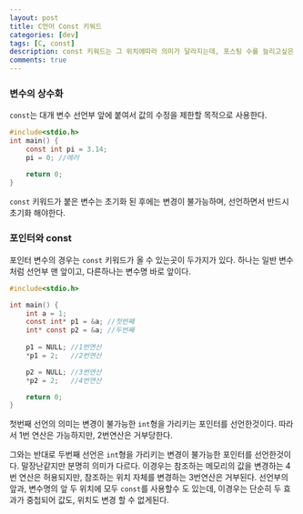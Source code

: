 ```yaml
---
layout: post
title: C언어 Const 키워드
categories: [dev]
tags: [C, const]
description: const 키워드는 그 위치에따라 의미가 달라지는데, 포스팅 수를 늘리고싶은 생각으로 가득차있기때문에 그냥 해봐야지.
comments: true
---
```


### 변수의 상수화
`const`는 대개 변수 선언부 앞에 붙여서 값의 수정을 제한할 목적으로 사용한다.   

```c
#include<stdio.h>
int main() {
	const int pi = 3.14;
	pi = 0; //에러

	return 0;
}
```

`const` 키워드가 붙은 변수는 초기화 된 후에는 변경이 불가능하며, 선언하면서 반드시 초기화 해야한다.

### 포인터와 const
포인터 변수의 경우는 `const` 키워드가 올 수 있는곳이 두가지가 있다. 하나는 일반 변수처럼 선언부 맨 앞이고, 다른하나는 변수명 바로 앞이다.  

```c
#include<stdio.h>

int main() {
	int a = 1;
	const int* p1 = &a; //첫번째
	int* const p2 = &a; //두번째
	
	p1 = NULL; //1번연산
	*p1 = 2;   //2번연산

	p2 = NULL; //3번연산
	*p2 = 2;   //4번연산

	return 0;	
}
```

첫번째 선언의 의미는 변경이 불가능한 `int`형을 가리키는 포인터를 선언한것이다. 따라서 1번 연산은 가능하지만, 2번연산은 거부당한다.

그와는 반대로 두번째 선언은 `int`형을 가리키는 변경이 불가능한 포인터를 선언한것이다. 말장난같지만 분명히 의미가 다르다. 이경우는 참조하는 메모리의 값을 변경하는 4번 연산은 허용되지만, 참조하는 위치 자체를 변경하는 3번연산은 거부된다.
선언부의 앞과, 변수명의 앞 두 위치에 모두 `const`를 사용할수 도 있는데, 이경우는 단순히 두 효과가 중첩되어 값도, 위치도 변경 할 수 없게된다.